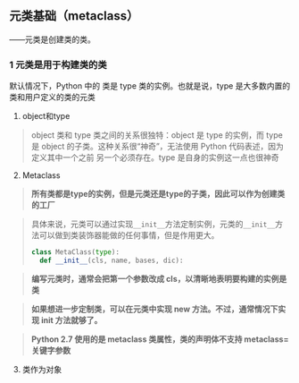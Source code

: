 ## 元类基础（metaclass）

——元类是创建类的类。

### 1 元类是用于构建类的类

默认情况下，Python 中的 类是 type 类的实例。也就是说，type 是大多数内置的类和用户定义的类的元类

1. object和type

> object 类和 type 类之间的关系很独特：object 是 type 的实例，而 type 是 object 的子类。这种关系很“神奇”，无法使用 Python 代码表述，因为定义其中一个之前 另一个必须存在。type 是自身的实例这一点也很神奇

2. Metaclass

> **所有类都是type的实例，但是元类还是type的子类，因此可以作为创建类的工厂**

> 具体来说，元类可以通过实现`__init__`方法定制实例，元类的`__init__`方法可以做到类装饰器能做的任何事情，但是作用更大。
>
> ```python
> class MetaClass(type):
> 	def __init__(cls, name, bases, dic):
> ```

> **编写元类时，通常会把第一个参数改成 cls，以清晰地表明要构建的实例是类**

> **如果想进一步定制类，可以在元类中实现 __new__ 方法。不过，通常情况下实 现 __init__ 方法就够了。**

> **Python 2.7 使用的是 __metaclass__ 类属性，类的声明体不支持 metaclass= 关键字参数**

3. 类作为对象